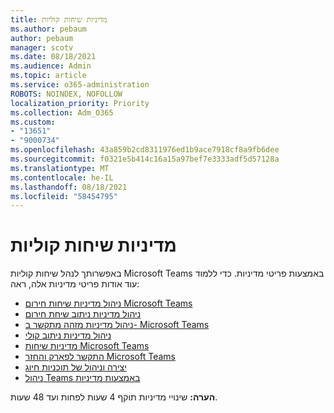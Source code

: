 ```yaml
---
title: מדיניות שיחות קוליות
ms.author: pebaum
author: pebaum
manager: scotv
ms.date: 08/18/2021
ms.audience: Admin
ms.topic: article
ms.service: o365-administration
ROBOTS: NOINDEX, NOFOLLOW
localization_priority: Priority
ms.collection: Adm_O365
ms.custom:
- "13651"
- "9000734"
ms.openlocfilehash: 43a859b2cd8311976ed1b9ace7918cf8a9fb6dee
ms.sourcegitcommit: f0321e5b414c16a15a97bef7e3333adf5d57128a
ms.translationtype: MT
ms.contentlocale: he-IL
ms.lasthandoff: 08/18/2021
ms.locfileid: "58454795"
---
```

# <a name="voice-and-calling-policies"></a>מדיניות שיחות קוליות

באפשרותך לנהל שיחות קוליות Microsoft Teams באמצעות פריטי מדיניות. כדי ללמוד עוד אודות פריטי מדיניות אלה, ראה:

- [ניהול מדיניות שיחות חירום Microsoft Teams](https://docs.microsoft.com/microsoftteams/manage-emergency-calling-policies)
- [ניהול מדיניות ניתוב שיחת חירום](https://docs.microsoft.com/microsoftteams/manage-emergency-call-routing-policies)
- [ניהול מדיניות מזהה מתקשר ב- Microsoft Teams](https://docs.microsoft.com/microsoftteams/caller-id-policies)
- [ניהול מדיניות ניתוב קולי](https://docs.microsoft.com/microsoftteams/manage-voice-routing-policies)
- [מדיניות שיחות Microsoft Teams](https://docs.microsoft.com/microsoftteams/teams-calling-policy)
- [התקשר לפארק והחזר Microsoft Teams](https://docs.microsoft.com/microsoftteams/call-park-and-retrieve)
- [יצירה וניהול של תוכניות חיוג](https://docs.microsoft.com/microsoftteams/create-and-manage-dial-plans)
- [ניהול Teams באמצעות מדיניות](https://docs.microsoft.com/microsoftteams/manage-teams-with-policies)

**הערה:** שינויי מדיניות תוקף 4 שעות לפחות ועד 48 שעות.